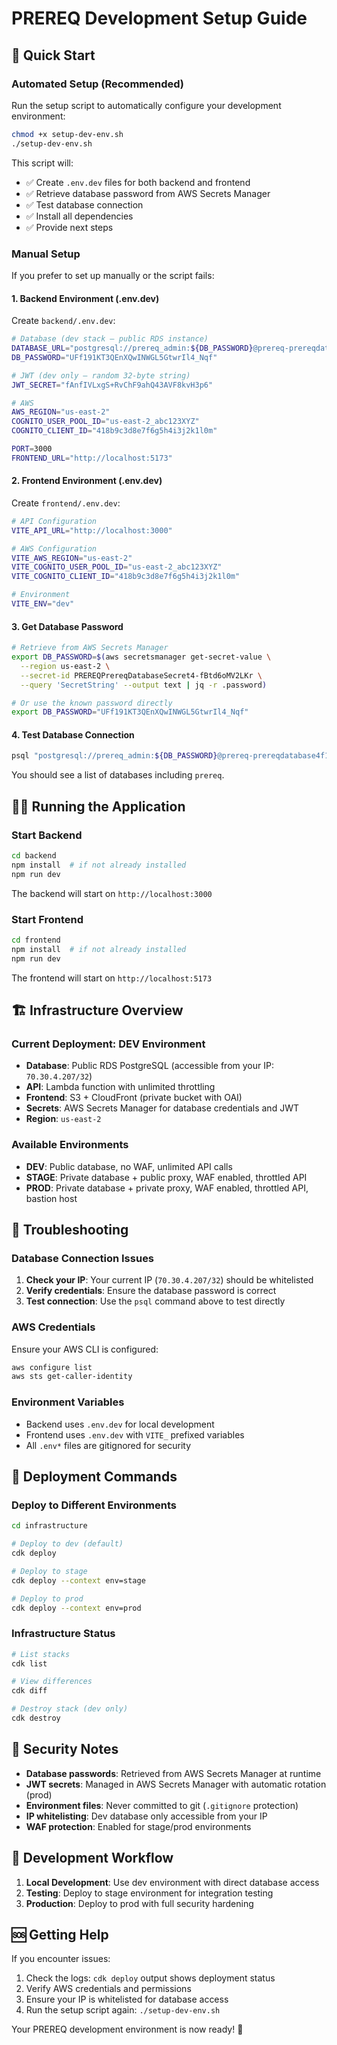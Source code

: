 # PREREQ Development Setup Guide

## 🚀 Quick Start

### Automated Setup (Recommended)

Run the setup script to automatically configure your development environment:

```bash
chmod +x setup-dev-env.sh
./setup-dev-env.sh
```

This script will:
- ✅ Create `.env.dev` files for both backend and frontend
- ✅ Retrieve database password from AWS Secrets Manager
- ✅ Test database connection
- ✅ Install all dependencies
- ✅ Provide next steps

### Manual Setup

If you prefer to set up manually or the script fails:

#### 1. Backend Environment (.env.dev)

Create `backend/.env.dev`:

```bash
# Database (dev stack — public RDS instance)
DATABASE_URL="postgresql://prereq_admin:${DB_PASSWORD}@prereq-prereqdatabase4f1d7173-zkkxkdxj9t9r.crieasgyawhc.us-east-2.rds.amazonaws.com:5432/prereq"
DB_PASSWORD="UFf191KT3QEnXQwINWGL5GtwrIl4_Nqf"

# JWT (dev only — random 32-byte string)
JWT_SECRET="fAnfIVLxgS+RvChF9ahQ43AVF8kvH3p6"

# AWS
AWS_REGION="us-east-2"
COGNITO_USER_POOL_ID="us-east-2_abc123XYZ"
COGNITO_CLIENT_ID="418b9c3d8e7f6g5h4i3j2k1l0m"

PORT=3000
FRONTEND_URL="http://localhost:5173"
```

#### 2. Frontend Environment (.env.dev)

Create `frontend/.env.dev`:

```bash
# API Configuration
VITE_API_URL="http://localhost:3000"

# AWS Configuration
VITE_AWS_REGION="us-east-2"
VITE_COGNITO_USER_POOL_ID="us-east-2_abc123XYZ"
VITE_COGNITO_CLIENT_ID="418b9c3d8e7f6g5h4i3j2k1l0m"

# Environment
VITE_ENV="dev"
```

#### 3. Get Database Password

```bash
# Retrieve from AWS Secrets Manager
export DB_PASSWORD=$(aws secretsmanager get-secret-value \
  --region us-east-2 \
  --secret-id PREREQPrereqDatabaseSecret4-fBtd6oMV2LKr \
  --query 'SecretString' --output text | jq -r .password)

# Or use the known password directly
export DB_PASSWORD="UFf191KT3QEnXQwINWGL5GtwrIl4_Nqf"
```

#### 4. Test Database Connection

```bash
psql "postgresql://prereq_admin:${DB_PASSWORD}@prereq-prereqdatabase4f1d7173-zkkxkdxj9t9r.crieasgyawhc.us-east-2.rds.amazonaws.com:5432/prereq" -c "\l"
```

You should see a list of databases including `prereq`.

## 🏃‍♂️ Running the Application

### Start Backend

```bash
cd backend
npm install  # if not already installed
npm run dev
```

The backend will start on `http://localhost:3000`

### Start Frontend

```bash
cd frontend
npm install  # if not already installed
npm run dev
```

The frontend will start on `http://localhost:5173`

## 🏗️ Infrastructure Overview

### Current Deployment: DEV Environment

- **Database**: Public RDS PostgreSQL (accessible from your IP: `70.30.4.207/32`)
- **API**: Lambda function with unlimited throttling
- **Frontend**: S3 + CloudFront (private bucket with OAI)
- **Secrets**: AWS Secrets Manager for database credentials and JWT
- **Region**: `us-east-2`

### Available Environments

- **DEV**: Public database, no WAF, unlimited API calls
- **STAGE**: Private database + public proxy, WAF enabled, throttled API
- **PROD**: Private database + private proxy, WAF enabled, throttled API, bastion host

## 🔧 Troubleshooting

### Database Connection Issues

1. **Check your IP**: Your current IP (`70.30.4.207/32`) should be whitelisted
2. **Verify credentials**: Ensure the database password is correct
3. **Test connection**: Use the `psql` command above to test directly

### AWS Credentials

Ensure your AWS CLI is configured:

```bash
aws configure list
aws sts get-caller-identity
```

### Environment Variables

- Backend uses `.env.dev` for local development
- Frontend uses `.env.dev` with `VITE_` prefixed variables
- All `.env*` files are gitignored for security

## 🚀 Deployment Commands

### Deploy to Different Environments

```bash
cd infrastructure

# Deploy to dev (default)
cdk deploy

# Deploy to stage
cdk deploy --context env=stage

# Deploy to prod
cdk deploy --context env=prod
```

### Infrastructure Status

```bash
# List stacks
cdk list

# View differences
cdk diff

# Destroy stack (dev only)
cdk destroy
```

## 🔐 Security Notes

- **Database passwords**: Retrieved from AWS Secrets Manager at runtime
- **JWT secrets**: Managed in AWS Secrets Manager with automatic rotation (prod)
- **Environment files**: Never committed to git (`.gitignore` protection)
- **IP whitelisting**: Dev database only accessible from your IP
- **WAF protection**: Enabled for stage/prod environments

## 📝 Development Workflow

1. **Local Development**: Use dev environment with direct database access
2. **Testing**: Deploy to stage environment for integration testing
3. **Production**: Deploy to prod with full security hardening

## 🆘 Getting Help

If you encounter issues:

1. Check the logs: `cdk deploy` output shows deployment status
2. Verify AWS credentials and permissions
3. Ensure your IP is whitelisted for database access
4. Run the setup script again: `./setup-dev-env.sh`

Your PREREQ development environment is now ready! 🎉 